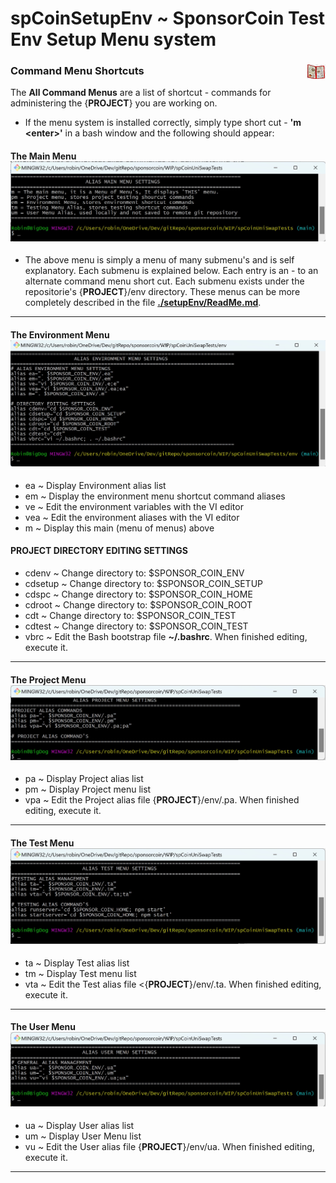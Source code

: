 # spCoinSetupEnv ~ SponsorCoin Test Env Setup Menu system

### Command Menu Shortcuts<img src="https://github.com/sponsorCoinAdmin/spCoinImages/blob/main/menu 1.jpg" width="6%" align= "right">


The <b>All Command Menus</b> are a list of shortcut - commands for administering the {<b>PROJECT</b>} you are working on.
- If the menu system is installed correctly, simply type short cut - <b>'m \<enter>'</b> in a bash window and the following should appear:

#### The Main Menu![<b>Author Image</b>](https://github.com/sponsorCoinAdmin/spCoinImages/blob/main/mainMenu.jpg)
- The above menu is simply a menu of many submenu's and is self explanatory. Each submenu is explained below. Each entry is an - to an alternate command menu short cut. Each submenu exists under the repositorie's {<b>PROJECT</b>}/env directory. These menus can be more completely described in the file [<b>./setupEnv/ReadMe.md</b>](https://github.com/sponsorCoinAdmin/spCoinSetupEnv/blob/main/README.md).

- - - -

#### The Environment Menu![<b>Author Image</b>](https://github.com/sponsorCoinAdmin/spCoinImages/blob/main/envMenu.jpg)
- ea  ~ Display Environment alias list
- em  ~ Display the environment menu shortcut command aliases
- ve  ~ Edit the environment variables with the VI editor
- vea ~ Edit the environment aliases with the VI editor
- m   ~ Display this main (menu of menus) above

#### PROJECT DIRECTORY EDITING SETTINGS
- cdenv   ~  Change directory to: $SPONSOR_COIN_ENV
- cdsetup ~  Change directory to: $SPONSOR_COIN_SETUP
- cdspc   ~  Change directory to: $SPONSOR_COIN_HOME
- cdroot  ~  Change directory to: $SPONSOR_COIN_ROOT
- cdt     ~  Change directory to: $SPONSOR_COIN_TEST
- cdtest  ~  Change directory to: $SPONSOR_COIN_TEST
- vbrc    ~ Edit the Bash bootstrap file <b>~/.bashrc</b>. When finished editing, execute it.
- - - -

#### The Project Menu![<b>Author Image</b>](https://github.com/sponsorCoinAdmin/spCoinImages/blob/main/projectMenu.jpg)
- pa ~ Display Project alias list
- pm ~ Display Project menu list
- vpa ~ Edit the Project alias file {<b>PROJECT</b>}/env/.pa. When finished editing, execute it.
- - - -

#### The Test Menu![<b>Author Image</b>](https://github.com/sponsorCoinAdmin/spCoinImages/blob/main/testMenu.jpg)
- ta ~ Display Test alias list
- tm ~ Display Test menu list
- vta ~ Edit the Test alias file <{<b>PROJECT</b>}/env/.ta. When finished editing, execute it.
- - - -

#### The User Menu![<b>Author Image</b>](https://github.com/sponsorCoinAdmin/spCoinImages/blob/main/userMenu.jpg)
- ua ~ Display User alias list
- um ~ Display User Menu list
- vu ~ Edit the User alias file {<b>PROJECT</b>}/env/ua. When finished editing, execute it.
- - - -

